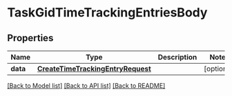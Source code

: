 # TaskGidTimeTrackingEntriesBody

## Properties
Name | Type | Description | Notes
------------ | ------------- | ------------- | -------------
**data** | [**CreateTimeTrackingEntryRequest**](CreateTimeTrackingEntryRequest.md) |  | [optional] 

[[Back to Model list]](../README.md#documentation-for-models) [[Back to API list]](../README.md#documentation-for-api-endpoints) [[Back to README]](../README.md)

